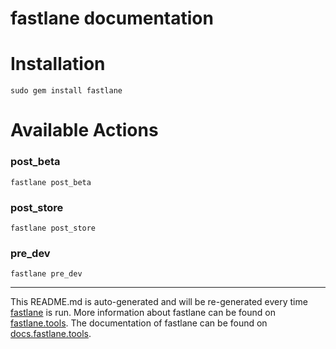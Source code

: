 fastlane documentation
================
# Installation
```
sudo gem install fastlane
```
# Available Actions
### post_beta
```
fastlane post_beta
```

### post_store
```
fastlane post_store
```

### pre_dev
```
fastlane pre_dev
```


----

This README.md is auto-generated and will be re-generated every time [fastlane](https://fastlane.tools) is run.
More information about fastlane can be found on [fastlane.tools](https://fastlane.tools).
The documentation of fastlane can be found on [docs.fastlane.tools](https://docs.fastlane.tools).
